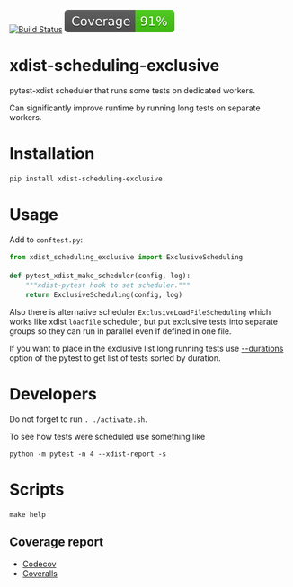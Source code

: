 [![Build Status](https://github.com/andgineer/xdist-scheduling-exclusive/workflows/CI/badge.svg)](https://github.com/andgineer/xdist-scheduling-exclusive/actions)
[![Coverage](https://raw.githubusercontent.com/andgineer/xdist-scheduling-exclusive/python-coverage-comment-action-data/badge.svg)](https://htmlpreview.github.io/?https://github.com/andgineer/xdist-scheduling-exclusive/blob/python-coverage-comment-action-data/htmlcov/index.html)
# xdist-scheduling-exclusive

pytest-xdist scheduler that runs some tests on dedicated workers. 

Can significantly improve runtime by running long tests on separate 
workers.

# Installation

```bash
pip install xdist-scheduling-exclusive
```

# Usage

Add to `conftest.py`:

```python
from xdist_scheduling_exclusive import ExclusiveScheduling

def pytest_xdist_make_scheduler(config, log):
    """xdist-pytest hook to set scheduler."""
    return ExclusiveScheduling(config, log)
```

Also there is alternative scheduler `ExclusiveLoadFileScheduling` which works like xdist `loadfile` scheduler, 
but put exclusive tests into separate groups so they can run in parallel even if defined in one file.

If you want to place in the exclusive list long running tests use
[--durations](https://docs.pytest.org/en/latest/how-to/usage.html#profiling-test-execution-duration)
option of the pytest to get list of tests sorted by duration.

# Developers

Do not forget to run `. ./activate.sh`.

To see how tests were scheduled use something like

    python -m pytest -n 4 --xdist-report -s

# Scripts
    make help

## Coverage report
* [Codecov](https://app.codecov.io/gh/andgineer/xdist-scheduling-exclusive/tree/main/src%2Fxdist_scheduling_exclusive)
* [Coveralls](https://coveralls.io/github/andgineer/xdist-scheduling-exclusive)
